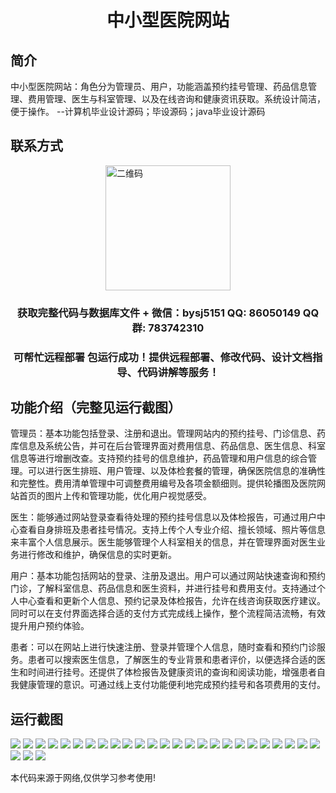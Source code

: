 <p><h1 align="center">中小型医院网站</h1></p>

## 简介
中小型医院网站：角色分为管理员、用户，功能涵盖预约挂号管理、药品信息管理、费用管理、医生与科室管理、以及在线咨询和健康资讯获取。系统设计简洁，便于操作。    --计算机毕业设计源码；毕设源码；java毕业设计源码


## 联系方式
<img src="https://bs-1329754181.cos.ap-shanghai.myqcloud.com/wx.jpg" alt="二维码" style="display: block; margin: 0 auto;" width="200px">
<p><h3 align="center">获取完整代码与数据库文件 + 微信：bysj5151 QQ: 86050149 QQ群: 783742310</h3></p>
<p><h3 align="center">可帮忙远程部署 包运行成功！提供远程部署、修改代码、设计文档指导、代码讲解等服务！</h3></p>

## 功能介绍（完整见运行截图）
管理员：基本功能包括登录、注册和退出。管理网站内的预约挂号、门诊信息、药库信息及系统公告，并可在后台管理界面对费用信息、药品信息、医生信息、科室信息等进行增删改查。支持预约挂号的信息维护，药品管理和用户信息的综合管理。可以进行医生排班、用户管理、以及体检套餐的管理，确保医院信息的准确性和完整性。费用清单管理中可调整费用编号及各项金额细则。提供轮播图及医院网站首页的图片上传和管理功能，优化用户视觉感受。

医生：能够通过网站登录查看待处理的预约挂号信息以及体检报告，可通过用户中心查看自身排班及患者挂号情况。支持上传个人专业介绍、擅长领域、照片等信息来丰富个人信息展示。医生能够管理个人科室相关的信息，并在管理界面对医生业务进行修改和维护，确保信息的实时更新。

用户：基本功能包括网站的登录、注册及退出。用户可以通过网站快速查询和预约门诊，了解科室信息、药品信息和医生资料，并进行挂号和费用支付。支持通过个人中心查看和更新个人信息、预约记录及体检报告，允许在线咨询获取医疗建议。同时可以在支付界面选择合适的支付方式完成线上操作，整个流程简洁流畅，有效提升用户预约体验。

患者：可以在网站上进行快速注册、登录并管理个人信息，随时查看和预约门诊服务。患者可以搜索医生信息，了解医生的专业背景和患者评价，以便选择合适的医生和时间进行挂号。还提供了体检报告及健康资讯的查询和阅读功能，增强患者自我健康管理的意识。可通过线上支付功能便利地完成预约挂号和各项费用的支付。


## 运行截图
![](https://bs-1329754181.cos.ap-shanghai.myqcloud.com/spring/MediumSmallHospitalWebsite/img/001.jpg)
![](https://bs-1329754181.cos.ap-shanghai.myqcloud.com/spring/MediumSmallHospitalWebsite/img/002.jpg)
![](https://bs-1329754181.cos.ap-shanghai.myqcloud.com/spring/MediumSmallHospitalWebsite/img/003.jpg)
![](https://bs-1329754181.cos.ap-shanghai.myqcloud.com/spring/MediumSmallHospitalWebsite/img/004.jpg)
![](https://bs-1329754181.cos.ap-shanghai.myqcloud.com/spring/MediumSmallHospitalWebsite/img/005.jpg)
![](https://bs-1329754181.cos.ap-shanghai.myqcloud.com/spring/MediumSmallHospitalWebsite/img/006.jpg)
![](https://bs-1329754181.cos.ap-shanghai.myqcloud.com/spring/MediumSmallHospitalWebsite/img/007.jpg)
![](https://bs-1329754181.cos.ap-shanghai.myqcloud.com/spring/MediumSmallHospitalWebsite/img/008.jpg)
![](https://bs-1329754181.cos.ap-shanghai.myqcloud.com/spring/MediumSmallHospitalWebsite/img/009.jpg)
![](https://bs-1329754181.cos.ap-shanghai.myqcloud.com/spring/MediumSmallHospitalWebsite/img/010.jpg)
![](https://bs-1329754181.cos.ap-shanghai.myqcloud.com/spring/MediumSmallHospitalWebsite/img/011.jpg)
![](https://bs-1329754181.cos.ap-shanghai.myqcloud.com/spring/MediumSmallHospitalWebsite/img/012.jpg)
![](https://bs-1329754181.cos.ap-shanghai.myqcloud.com/spring/MediumSmallHospitalWebsite/img/013.jpg)
![](https://bs-1329754181.cos.ap-shanghai.myqcloud.com/spring/MediumSmallHospitalWebsite/img/014.jpg)
![](https://bs-1329754181.cos.ap-shanghai.myqcloud.com/spring/MediumSmallHospitalWebsite/img/015.jpg)
![](https://bs-1329754181.cos.ap-shanghai.myqcloud.com/spring/MediumSmallHospitalWebsite/img/016.jpg)
![](https://bs-1329754181.cos.ap-shanghai.myqcloud.com/spring/MediumSmallHospitalWebsite/img/017.jpg)
![](https://bs-1329754181.cos.ap-shanghai.myqcloud.com/spring/MediumSmallHospitalWebsite/img/018.jpg)
![](https://bs-1329754181.cos.ap-shanghai.myqcloud.com/spring/MediumSmallHospitalWebsite/img/019.jpg)
![](https://bs-1329754181.cos.ap-shanghai.myqcloud.com/spring/MediumSmallHospitalWebsite/img/020.jpg)
![](https://bs-1329754181.cos.ap-shanghai.myqcloud.com/spring/MediumSmallHospitalWebsite/img/021.jpg)
![](https://bs-1329754181.cos.ap-shanghai.myqcloud.com/spring/MediumSmallHospitalWebsite/img/022.jpg)
![](https://bs-1329754181.cos.ap-shanghai.myqcloud.com/spring/MediumSmallHospitalWebsite/img/023.jpg)
![](https://bs-1329754181.cos.ap-shanghai.myqcloud.com/spring/MediumSmallHospitalWebsite/img/024.jpg)
![](https://bs-1329754181.cos.ap-shanghai.myqcloud.com/spring/MediumSmallHospitalWebsite/img/025.jpg)
![](https://bs-1329754181.cos.ap-shanghai.myqcloud.com/spring/MediumSmallHospitalWebsite/img/026.jpg)
![](https://bs-1329754181.cos.ap-shanghai.myqcloud.com/spring/MediumSmallHospitalWebsite/img/027.jpg)
![](https://bs-1329754181.cos.ap-shanghai.myqcloud.com/spring/MediumSmallHospitalWebsite/img/028.jpg)

<p>本代码来源于网络,仅供学习参考使用!</p>
